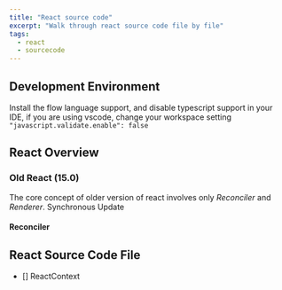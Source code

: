 ```yaml
---
title: "React source code"
excerpt: "Walk through react source code file by file"
tags:
  - react
  - sourcecode
---
```



## Development Environment

Install the flow language support, and disable typescript support in your IDE, if you are using vscode, change your workspace setting `"javascript.validate.enable": false`

## React Overview

### Old React (15.0)

The core concept of older version of react involves only *Reconciler* and *Renderer*. Synchronous Update

#### Reconciler


###

## React Source Code File

- [] ReactContext